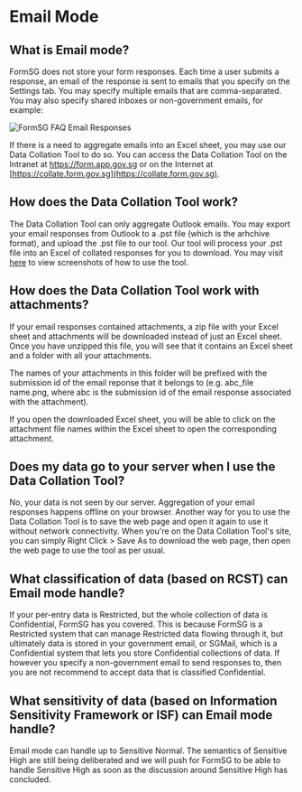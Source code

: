 # Email Mode

## What is Email mode?

FormSG does not store your form responses. Each time a user submits a response, an email of the response is sent to emails that you specify on the Settings tab. You may specify multiple emails that are comma-separated. You may also specify shared inboxes or non-government emails, for example:

![FormSG FAQ Email Responses](https://s3-ap-southeast-1.amazonaws.com/misc.form.gov.sg/faq-email-responses.png "FormSG FAQ Email Responses")

If there is a need to aggregate emails into an Excel sheet, you may use our Data Collation Tool to do so. You can access the Data Collation Tool on the Intranet at https://form.app.gov.sg or on the Internet at [https://collate.form.gov.sg](https://collate.form.gov.sg).

## How does the Data Collation Tool work? 

The Data Collation Tool can only aggregate Outlook emails. You may export your email responses from Outlook to a .pst file (which is the arhchive format), and upload the .pst file to our tool. Our tool will process your .pst file into an Excel of collated responses for you to download. You may visit [here](https://collate.form.gov.sg/#instructions) to view screenshots of how to use the tool.

## How does the Data Collation Tool work with attachments?

If your email responses contained attachments, a zip file with your Excel sheet and attachments will be downloaded instead of just an Excel sheet. Once you have unzipped this file, you will see that it contains an Excel sheet and a folder with all your attachments.

The names of your attachments in this folder will be prefixed with the submission id of the email reponse that it belongs to (e.g. abc_file name.png, where abc is the submission id of the email response associated with the attachment).

If you open the downloaded Excel sheet, you will be able to click on the attachment file names within the Excel sheet to open the corresponding attachment.

## Does my data go to your server when I use the Data Collation Tool? 

No, your data is not seen by our server. Aggregation of your email responses happens offline on your browser. Another way for you to use the Data Collation Tool is to save the web page and open it again to use it without network connectivity. When you're on the Data Collation Tool's site, you can simply Right Click > Save As to download the web page, then open the web page to use the tool as per usual.

## What classification of data (based on RCST) can Email mode handle?

If your per-entry data is Restricted, but the whole collection of data is Confidential, FormSG has you covered. This is because FormSG is a Restricted system that can manage Restricted data flowing through it, but ultimately data is stored in your government email, or SGMail, which is a Confidential system that lets you store Confidential collections of data. If however you specify a non-government email to send responses to, then you are not recommend to accept data that is classified Confidential.

## What sensitivity of data (based on Information Sensitivity Framework or ISF) can Email mode handle? 

Email mode can handle up to Sensitive Normal. The semantics of Sensitive High are still being deliberated and we will push for FormSG to be able to handle Sensitive High as soon as the discussion around Sensitive High has concluded.
